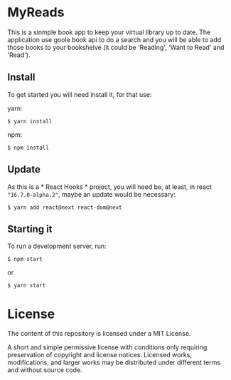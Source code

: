 # MyReads

This is a sinmple book app to keep your virtual library up to date. The application use goole book api to do a search and you will be able to add those books to your bookshelve (it could be 'Reading', 'Want to Read' and 'Read').

## Install

To get started you will need install it, for that use:

yarn:

    $ yarn install


npm:

    $ npm install

## Update

As this is a * React Hooks * project, you will need be, at least, in react `"16.7.0-alpha.2"`, maybe an update would be necessary:

    $ yarn add react@next react-dom@next

## Starting it
To run a development server, run:

    $ npm start

or

    $ yarn start


# License

The content of this repository is licensed under a MIT License.

A short and simple permissive license with conditions only requiring preservation of copyright and license notices. Licensed works, modifications, and larger works may be distributed under different terms and without source code.